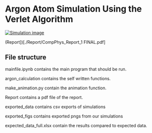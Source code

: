 # Argon Atom Simulation Using the Verlet Algorithm

[![Simulation image](https://img.youtube.com/vi/C9UwqRBVk68/0.jpg)](https://www.youtube.com/watch?v=C9UwqRBVk68)

(Report])[./Report/CompPhys_Report_1 FINAL.pdf]

## File structure
mainfile.ipynb contains the main program that should be run.

argon_calculation contains the self written functions.

make_animation.py contain the animation function.

Report contains a pdf file of the report.

exported_data contains csv exports of simulations

exported_figs contains exported pngs from our simulations

expected_data_full.xlsx contain the results compared to expected data.
